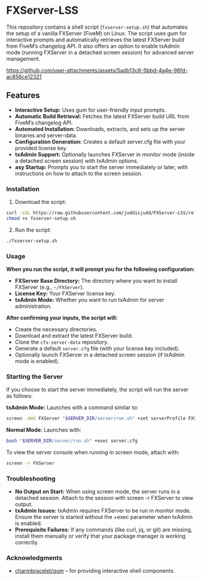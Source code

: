 # FXServer-LSS
This repository contains a shell script (`fxserver-setup.sh`) that automates the setup of a vanilla FXServer (FiveM) on Linux. The script uses gum for interactive prompts and automatically retrieves the latest FXServer build from FiveM’s changelog API. It also offers an option to enable txAdmin mode (running FXServer in a detached screen session) for advanced server management.

https://github.com/user-attachments/assets/5adb13c8-5bbd-4a4e-96fd-ac856ce12321

## Features
- **Interactive Setup:** Uses gum for user-friendly input prompts.
- **Automatic Build Retrieval:** Fetches the latest FXServer build URL from FiveM’s changelog API.
- **Automated Installation:** Downloads, extracts, and sets up the server binaries and server-data.
- **Configuration Generation:** Creates a default server.cfg file with your provided license key.
- **txAdmin Support:** Optionally launches FXServer in monitor mode (inside a detached screen session) with txAdmin options.
- **asy Startup:** Prompts you to start the server immediately or later, with instructions on how to attach to the screen session.

### Installation
1. Download the script:
```bash
curl -sSL https://raw.githubusercontent.com/juddisjudd/FXServer-LSS/refs/heads/main/fxserver-setup.sh -o fxserver-setup.sh
chmod +x fxserver-setup.sh
```
2. Run the script:
```bash
./fxserver-setup.sh
```

### Usage
**When you run the script, it will prompt you for the following configuration:**
- **FXServer Base Directory:** The directory where you want to install FXServer (e.g., `~/FXServer`).
- **License Key:** Your FXServer license key.
- **txAdmin Mode:** Whether you want to run txAdmin for server administration.

**After confirming your inputs, the script will:**
- Create the necessary directories.
- Download and extract the latest FXServer build.
- Clone the `cfx-server-data` repository.
- Generate a default `server.cfg` file (with your license key included).
- Optionally launch FXServer in a detached screen session (if txAdmin mode is enabled).

### Starting the Server
If you choose to start the server immediately, the script will run the server as follows:

**txAdmin Mode:** Launches with a command similar to:
```bash
screen -dmS FXServer "$SERVER_DIR/server/run.sh" +set serverProfile FXServer +set txAdminPort 40121
```
**Normal Mode:** Launches with:
```bash
bash "$SERVER_DIR/server/run.sh" +exec server.cfg
```

To view the server console when running in screen mode, attach with:
```bash
screen -r FXServer
```

### Troubleshooting
- **No Output on Start:** When using screen mode, the server runs in a detached session. Attach to the session with screen -r FXServer to view output.
- **txAdmin Issues:** txAdmin requires FXServer to be run in monitor mode. Ensure the server is started without the +exec parameter when txAdmin is enabled.
- **Prerequisite Failures:** If any commands (like curl, jq, or git) are missing, install them manually or verify that your package manager is working correctly.

### Acknowledgments
- [charmbracelet/gum](https://github.com/charmbracelet/gum) – for providing interactive shell components.

